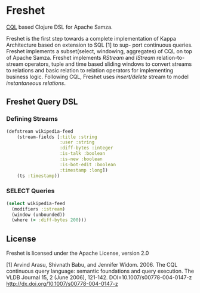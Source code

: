 # Freshet 

[CQL](http://dl.acm.org/citation.cfm?id=1146463) based Clojure DSL for Apache Samza. 

Freshet is the first step towards a complete implementation of Kappa Architecture based on extension to SQL [1] to sup- port continuous queries. Freshet implements a subset(select, windowing, aggregates) of CQL on top of Apache Samza. Freshet implements *RStream* and *IStream* relation-to-stream operators, tuple and time based sliding windows to convert streams to relations and basic relation to relation operators for implementing business logic. Following CQL, Freshet uses *insert/delete* stream to model *instantaneous relations*.

## Freshet Query DSL

### Defining Streams

```clojure
(defstream wikipedia-feed
    (stream-fields [:title :string
                    :user :string
                    :diff-bytes :integer
                    :is-talk :boolean
                    :is-new :boolean
                    :is-bot-edit :boolean
                    :timestamp :long])
    (ts :timestamp))
```

### SELECT Queries

```clojure
(select wikipedia-feed
  (modifiers :istream)
  (window (unbounded))
  (where (> :diff-bytes 200)))
```

## License

Freshet is licensed under the Apache License, version 2.0

[1] Arvind Arasu, Shivnath Babu, and Jennifer Widom. 2006. The CQL continuous query language: semantic foundations and query execution. The VLDB Journal 15, 2 (June 2006), 121-142. DOI=10.1007/s00778-004-0147-z http://dx.doi.org/10.1007/s00778-004-0147-z

